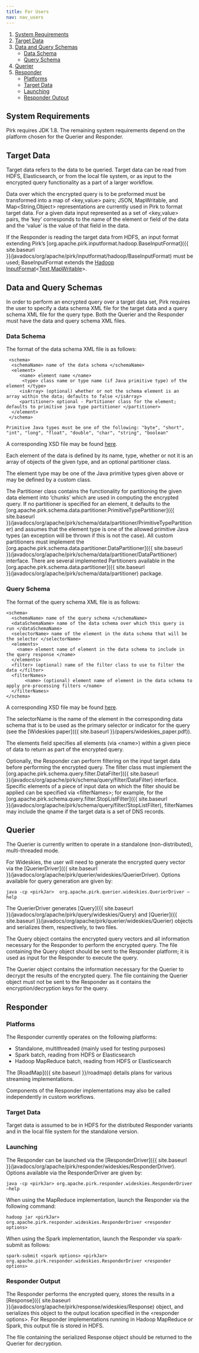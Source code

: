 ```yaml
---
title: For Users
nav: nav_users
---
```


1. [System Requirements](#system-requirements)
2. [Target Data](#target-data)
3. [Data and Query Schemas](#data-and-query-schemas)
	* [Data Schema](#data-schema)
	* [Query Schema](#query-schema)
4. [Querier](#querier)
5. [Responder](#responder)
	* [Platforms](#platforms)
	* [Target Data](#target-data)
	* [Launching](#launching)
	* [Responder Output](#responder-output)

## System Requirements

Pirk requires JDK 1.8. The remaining system requirements depend on the platform chosen for the Querier and Responder.

## Target Data

Target data refers to the data to be queried. Target data can be read from HDFS, Elasticsearch, or from the local file system, or as input to the encrypted query functionality as a part of a larger workflow. 

Data over which the encrypted query is to be preformed must be transformed into a map of <key,value> pairs; JSON, MapWritable, and Map\<String,Object\> representations are currently used in Pirk to format target data. For a given data input represented as a set of \<key,value\> pairs, the ‘key’ corresponds to the name of the element or field of the data and the ‘value’ is the value of that field in the data.

If the Responder is reading the target data from HDFS, an input format extending Pirk’s [org.apache.pirk.inputformat.hadoop.BaseInputFormat]({{ site.baseurl }}/javadocs/org/apache/pirk/inputformat/hadoop/BaseInputFormat) must be used; BaseInputFormat extends the [Hadoop InputFormat](https://hadoop.apache.org/docs/r2.7.2/api/org/apache/hadoop/mapred/InputFormat.html)\<[Text](https://hadoop.apache.org/docs/r2.6.2/api/org/apache/hadoop/io/Text.html),[MapWritable](https://hadoop.apache.org/docs/r2.6.2/api/org/apache/hadoop/io/MapWritable.html)\>.

## Data and Query Schemas

In order to perform an encrypted query over a target data set, Pirk requires the user to specify a data schema XML file for the target data and a query schema XML file for the query type. Both the Querier and the Responder must have the data and query schema XML files.

### Data Schema

The format of the data schema XML file is as follows:


	 <schema>
	  <schemaName> name of the data schema </schemaName>
	  <element>
	     <name> element name </name>
	      <type> class name or type name (if Java primitive type) of the element </type>
	     <isArray> (optional) whether or not the schema element is an array within the data; defaults to false </isArray>
	     <partitioner> optional - Partitioner class for the element; defaults to primitive java type partitioner </partitioner> 
	  </element>
	 </schema>
	
	Primitive Java types must be one of the following: "byte", "short", "int", "long", "float", "double", "char", "string", "boolean"

A corresponding XSD file may be found [here](https://github.com/apache/incubator-pirk/blob/master/src/main/resources/data-schema.xsd).

Each element of the data is defined by its name, type, whether or not it is an array of objects of the given type, and an optional partitioner class. 

The element type may be one of the Java primitive types given above or may be defined by a custom class. 

The Partitioner class contains the functionality for partitioning the given data element into ‘chunks’ which are used in computing the encrypted query. If no partitioner is specified for an element, it defaults to the [org.apache.pirk.schema.data.partitioner.PrimitiveTypePartitioner]({{ site.baseurl }}/javadocs/org/apache/pirk/schema/data/partitioner/PrimitiveTypePartitioner) and assumes that the element type is one of the allowed primitive Java types (an exception will be thrown if this is not the case). All custom partitioners must implement the [org.apache.pirk.schema.data.partitioner.DataPartitioner]({{ site.baseurl }}/javadocs/org/apache/pirk/schema/data/partitioner/DataPartitioner) interface. There are several implemented Partitioners available in the [org.apache.pirk.schema.data.partitioner]({{ site.baseurl }}/javadocs/org/apache/pirk/schema/data/partitioner) package.

### Query Schema

The format of the query schema XML file is as follows:

	<schema>
	  <schemaName> name of the query schema </schemaName>
	  <dataSchemaName> name of the data schema over which this query is run </dataSchemaName>
	  <selectorName> name of the element in the data schema that will be the selector </selectorName>
	  <elements>
		<name> element name of element in the data schema to include in the query response </name>
	  </elements>
	  <filter> (optional) name of the filter class to use to filter the data </filter>
	  <filterNames>
	       <name> (optional) element name of element in the data schema to apply pre-processing filters </name>
	  </filterNames>
	</schema>

A corresponding XSD file may be found [here](https://github.com/apache/incubator-pirk/blob/master/src/main/resources/query-schema.xsd).

The selectorName is the name of the element in the corresponding data schema that is to be used as the primary selector or indicator for the query (see the [Wideskies paper]({{ site.baseurl }}/papers/wideskies_paper.pdf)). 

The elements field specifies all elements (via \<name\>) within a given piece of data to return as part of the encrypted query.

Optionally, the Responder can perform filtering on the input target data before performing the encrypted query. The filter class must implement the [org.apache.pirk.schema.query.filter.DataFilter]({{ site.baseurl }}/javadocs/org/apache/pirk/schema/query/filter/DataFilter) interface. Specific elements of a piece of input data on which the filter should be applied can be specified via \<filterNames\>; for example, for the [org.apache.pirk.schema.query.filter.StopListFilter]({{ site.baseurl }}/javadocs/org/apache/pirk/schema/query/filter/StopListFilter), filterNames may include the qname if the target data is a set of DNS records.

## Querier

The Querier is currently written to operate in a standalone (non-distributed), multi-threaded mode.

For Wideskies, the user will need to generate the encrypted query vector via the [QuerierDriver]({{ site.baseurl }}/javadocs/org/apache/pirk/querier/wideskies/QuerierDriver).  Options available for query generation are given by:

	java -cp <pirkJar>  org.apache.pirk.querier.wideskies.QuerierDriver —help

The QuerierDriver generates [Query]({{ site.baseurl }}/javadocs/org/apache/pirk/query/wideskies/Query) and [Querier]({{ site.baseurl }}/javadocs/org/apache/pirk/querier/wideskies/Querier) objects and serializes them, respectively, to two files. 

The Query object contains the encrypted query vectors and all information necessary for the Responder to perform the encrypted query. The file containing the Query object should be sent to the Responder platform; it is used as input for the Responder to execute the query. 

The Querier object contains the information necessary for the Querier to decrypt the results of the encrypted query. The file containing the Querier object must not be sent to the Responder as it contains the encryption/decryption keys for the query.

## Responder

### Platforms

The Responder currently operates on the following platforms:

* Standalone, multithreaded (mainly used for testing purposes)
* Spark batch, reading from HDFS or Elasticsearch
* Hadoop MapReduce batch, reading from HDFS or Elasticsearch

The [RoadMap]({{ site.baseurl }}/roadmap) details plans for various streaming implementations. 

Components of the Responder implementations may also be called independently in custom workflows.

### Target Data

Target data is assumed to be in HDFS for the distributed Responder variants and in the local file system for the standalone version. 

### Launching 

The Responder can be launched via the [ResponderDriver]({{ site.baseurl }}/javadocs/org/apache/pirk/responder/wideskies/ResponderDriver).  Options available via the ResponderDriver are given by:

	java -cp <pirkJar> org.apache.pirk.responder.wideskies.ResponderDriver —help

When using the MapReduce implementation, launch the Responder via the following command:

	hadoop jar <pirkJar> org.apache.pirk.responder.wideskies.ResponderDriver <responder options>

When using the Spark implementation, launch the Responder via spark-submit as follows:

	spark-submit <spark options> <pirkJar> org.apache.pirk.responder.wideskies.ResponderDriver <responder options>

### Responder Output

The Responder performs the encrypted query, stores the results in a [Response]({{ site.baseurl }}/javadocs/org/apache/pirk/response/wideskies/Response) object, and serializes this object to the output location specified in the \<responder options\>. For Responder implementations running in Hadoop MapReduce or Spark, this output file is stored in HDFS.

The file containing the serialized Response object should be returned to the Querier for decryption.

